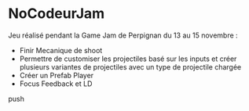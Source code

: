 # NoCodeurJam

Jeu réalisé pendant la Game Jam de Perpignan du 13 au 15 novembre :
- Finir Mecanique de shoot
- Permettre de customiser les projectiles basé sur les inputs et créer plusieurs variantes de projectiles avec un type de projectile chargée
- Créer un Prefab Player
- Focus Feedback et LD

push

